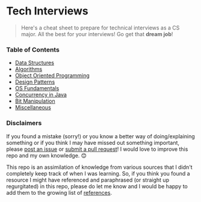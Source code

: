 # Tech Interviews

> Here's a cheat sheet to prepare for technical interviews as a CS major. All the best for your interviews! Go get that **dream job**!

### Table of Contents

- [Data Structures](1%20-%20Data%20Structures.md)
- [Algorithms](2%20-%20Algorithms.md)
- [Object Oriented Programming](3%20-%20OOP.md)
- [Design Patterns](4%20-%20Design%20Patterns.md)
- [OS Fundamentals](5%20-%20OS%20Fundamentals.md)
- [Concurrency in Java](6%20-%20Concurrency%20in%20Java.md)
- [Bit Manipulation](7%20-%20Bit%20Manipulation.md)
- [Miscellaneous](8%20-%20Miscellaneous.md)

### Disclaimers

If you found a mistake (sorry!) or you know a better way of doing/explaining something or if you think I may have missed out something important, please [post an issue](https://github.com/SuyashLakhotia/TechInterview/issues) or [submit a pull request](https://github.com/SuyashLakhotia/TechInterview/pulls)! I would love to improve this repo and my own knowledge. :blush:

This repo is an assimilation of knowledge from various sources that I didn't completely keep track of when I was learning. So, if you think you found a resource I might have referenced and paraphrased (or straight up regurgitated) in this repo, please do let me know and I would be happy to add them to the growing list of [references](References.md).
